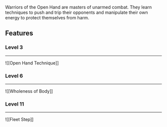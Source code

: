 Warriors of the Open Hand are masters of unarmed combat. They learn techniques to push and trip their opponents and manipulate their own energy to protect themselves from harm.
## Features
### Level 3
---
![[Open Hand Technique]]
### Level 6
---
![[Wholeness of Body]]
### Level 11
---
![[Fleet Step]]